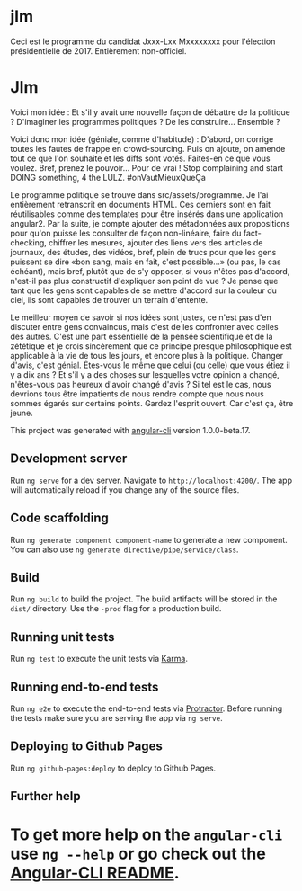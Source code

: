 # jlm

Ceci est le programme du candidat Jxxx-Lxx Mxxxxxxxx pour l'élection présidentielle de 2017\. Entièrement non-officiel.

# Jlm

Voici mon idée : Et s'il y avait une nouvelle façon de débattre de la politique ? D'imaginer les programmes politiques ? De les construire... Ensemble ?

Voici donc mon idée (géniale, comme d'habitude) : D'abord, on corrige toutes les fautes de frappe en crowd-sourcing. Puis on ajoute, on amende tout ce que l'on souhaite et les diffs sont votés. Faites-en ce que vous voulez. Bref, prenez le pouvoir... Pour de vrai ! Stop complaining and start DOING something, 4 the LULZ. #onVautMieuxQueÇa

Le programme politique se trouve dans src/assets/programme. Je l'ai entièrement retranscrit en documents HTML. Ces derniers sont en fait réutilisables comme des templates pour être insérés dans une application angular2. Par la suite, je compte ajouter des métadonnées aux propositions pour qu'on puisse les consulter de façon non-linéaire, faire du fact-checking, chiffrer les mesures, ajouter des liens vers des articles de journaux, des études, des vidéos, bref, plein de trucs pour que les gens puissent se dire «bon sang, mais en fait, c'est possible...» (ou pas, le cas échéant), mais bref, plutôt que de s'y opposer, si vous n'êtes pas d'accord, n'est-il pas plus constructif d'expliquer son point de vue ? Je pense que tant que les gens sont capables de se mettre d'accord sur la couleur du ciel, ils sont capables de trouver un terrain d'entente.

Le meilleur moyen de savoir si nos idées sont justes, ce n'est pas d'en discuter entre gens convaincus, mais c'est de les confronter avec celles des autres. C'est une part essentielle de la pensée scientifique et de la zététique et je crois sincèrement que ce principe presque philosophique est applicable à la vie de tous les jours, et encore plus à la politique. Changer d'avis, c'est génial. Êtes-vous le même que celui (ou celle) que vous étiez il y a dix ans ? Et s'il y a des choses sur lesquelles votre opinion a changé, n'êtes-vous pas heureux d'avoir changé d'avis ? Si tel est le cas, nous devrions tous être impatients de nous rendre compte que nous nous sommes égarés sur certains points. Gardez l'esprit ouvert. Car c'est ça, être jeune.

This project was generated with [angular-cli](https://github.com/angular/angular-cli) version 1.0.0-beta.17.

## Development server

Run `ng serve` for a dev server. Navigate to `http://localhost:4200/`. The app will automatically reload if you change any of the source files.

## Code scaffolding

Run `ng generate component component-name` to generate a new component. You can also use `ng generate directive/pipe/service/class`.

## Build

Run `ng build` to build the project. The build artifacts will be stored in the `dist/` directory. Use the `-prod` flag for a production build.

## Running unit tests

Run `ng test` to execute the unit tests via [Karma](https://karma-runner.github.io).

## Running end-to-end tests

Run `ng e2e` to execute the end-to-end tests via [Protractor](http://www.protractortest.org/). Before running the tests make sure you are serving the app via `ng serve`.

## Deploying to Github Pages

Run `ng github-pages:deploy` to deploy to Github Pages.

## Further help

# To get more help on the `angular-cli` use `ng --help` or go check out the [Angular-CLI README](https://github.com/angular/angular-cli/blob/master/README.md).
